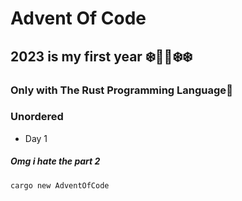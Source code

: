 # Advent Of Code 

## 2023 is my first year :snowflake::christmas_tree::christmas_tree::snowflake::snowflake:



### Only with The Rust Programming Language:crab:


### Unordered

* Day 1
##### Omg i hate the part 2




```
cargo new AdventOfCode

```